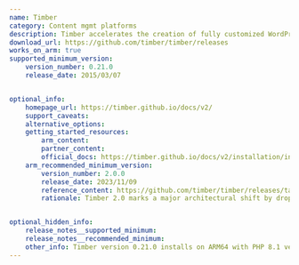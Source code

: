 ```yaml
---
name: Timber
category: Content mgmt platforms
description: Timber accelerates the creation of fully customized WordPress themes, ensuring faster development with sustainable code practices.
download_url: https://github.com/timber/timber/releases
works_on_arm: true
supported_minimum_version:
    version_number: 0.21.0
    release_date: 2015/03/07


optional_info:
    homepage_url: https://timber.github.io/docs/v2/
    support_caveats:
    alternative_options:
    getting_started_resources:
        arm_content:
        partner_content:
        official_docs: https://timber.github.io/docs/v2/installation/installation/
    arm_recommended_minimum_version:
        version_number: 2.0.0
        release_date: 2023/11/09
        reference_content: https://github.com/timber/timber/releases/tag/2.0.0
        rationale: Timber 2.0 marks a major architectural shift by dropping support for the WordPress plugin version and transitioning fully to a Composer-based package. This update aims to improve consistency, extensibility, and compatibility with WordPress Core and modern PHP versions. Key enhancements include a streamlined API for working with posts, terms, users, and menus, a revamped system for fetching meta values, improved Twig integration, and the introduction of Class Maps and the PostCollectionInterface for more flexible object handling. Timber 2.0 also offers better support for custom integrations and an upgraded WP-CLI interface.


optional_hidden_info:
    release_notes__supported_minimum:
    release_notes__recommended_minimum:
    other_info: Timber version 0.21.0 installs on ARM64 with PHP 8.1 version. Before this version, timber requires PHP version which are in between version 5.3.0 and version 7.0 but these versions are not supported on ARM64.
---
```

